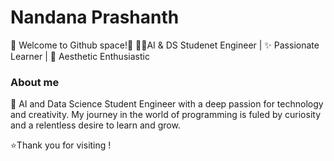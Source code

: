 # Nandana Prashanth
💫 Welcome to Github space!👋
👩‍💻AI & DS Studenet Engineer | ✨ Passionate Learner | 🎨 Aesthetic Enthusiastic
### About me
🤗 AI and Data Science Student Engineer with a deep passion for technology and creativity. My journey in the world of programming is fuled by curiosity and a relentless desire to learn and grow.

⭐Thank you for visiting !
